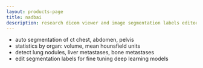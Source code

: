 ```yaml
---
layout: products-page
title: nadbai
description: research dicom viewer and image segmentation labels editor
---
```

- auto segmentation of ct chest, abdomen, pelvis 
- statistics by organ: volume, mean hounsfield units 
- detect lung nodules, liver metastases, bone metastases
- edit segmentation labels for fine tuning deep learning models
